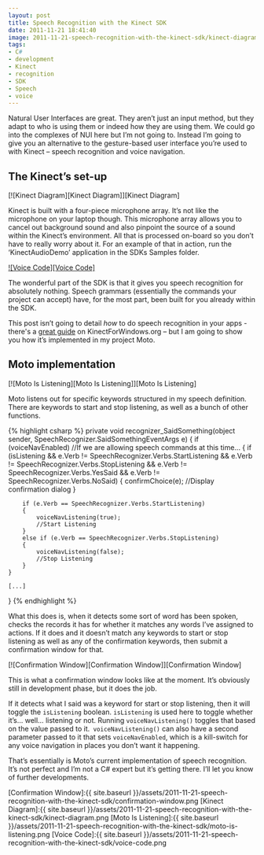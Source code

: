 ```yaml
---
layout: post
title: Speech Recognition with the Kinect SDK
date: 2011-11-21 18:41:40
image: 2011-11-21-speech-recognition-with-the-kinect-sdk/kinect-diagram.png
tags:
- C#
- development
- Kinect
- recognition
- SDK
- Speech
- voice
---
```


Natural User Interfaces are great. They aren’t just an input method, but they adapt to who is using them or indeed how they are using them. We could go into the complexes of NUI here but I’m not going to. Instead I’m going to give you an alternative to the gesture-based user interface you’re used to with Kinect – speech recognition and voice navigation.

## The Kinect’s set-up

[![Kinect Diagram][Kinect Diagram]][Kinect Diagram]

Kinect is built with a four-piece microphone array. It’s not like the microphone on your laptop though. This microphone array allows you to cancel out background sound and also pinpoint the source of a sound within the Kinect’s environment. All that is processed on-board so you don’t have to really worry about it. For an example of that in action, run the ‘KinectAudioDemo’ application in the SDKs Samples folder.

[![Voice Code][Voice Code]][Speech Walkthrough PDF]

The wonderful part of the SDK is that it gives you speech recognition for absolutely nothing. Speech grammars (essentially the commands your project can accept) have, for the most part, been built for you already within the SDK. 

This post isn’t going to detail <em>how </em>to do speech recognition in your apps - there's a [great guide][Speech Walkthrough PDF] on KinectForWindows.org – but I am going to show you how it’s implemented in my project Moto.

## Moto implementation

[![Moto Is Listening][Moto Is Listening]][Moto Is Listening]

Moto listens out for specific keywords structured in my speech definition. There are keywords to start and stop listening, as well as a bunch of other functions. 

{% highlight csharp %}
private void recognizer_SaidSomething(object sender, SpeechRecognizer.SaidSomethingEventArgs e)
{
    if (voiceNavEnabled) //If we are allowing speech commands at this time...
    {
        if (isListening && e.Verb != SpeechRecognizer.Verbs.StartListening && e.Verb != SpeechRecognizer.Verbs.StopListening && e.Verb != SpeechRecognizer.Verbs.YesSaid && e.Verb != SpeechRecognizer.Verbs.NoSaid)
        {
            confirmChoice(e);
            //Display confirmation dialog
        }

        if (e.Verb == SpeechRecognizer.Verbs.StartListening)
        {
            voiceNavListening(true);
            //Start Listening
        }
        else if (e.Verb == SpeechRecognizer.Verbs.StopListening)
        {
            voiceNavListening(false);
            //Stop Listening
        }
    }

    [...]
}
{% endhighlight %}

What this does is, when it detects some sort of word has been spoken, checks the records it has for whether it matches any words I’ve assigned to actions. If it does and it doesn’t match any keywords to start or stop listening as well as any of the confirmation keywords, then submit a confirmation window for that.

[![Confirmation Window][Confirmation Window]][Confirmation Window]

This is what a confirmation window looks like at the moment. It’s obviously still in development phase, but it does the job. 

If it detects what I said was a keyword for start or stop listening, then it will toggle the <code>isListening</code> boolean. <code>isListening</code> is used here to toggle whether it’s… well… listening or not. Running <code>voiceNavListening()</code> toggles that based on the value passed to it.<code> voiceNavListening()</code> can also have a second parameter passed to it that sets <code>voiceNavEnabled</code>, which is a kill-switch for any voice navigation in places you don’t want it happening.

That’s essentially is Moto’s current implementation of speech recognition. It’s not perfect and I’m not a C# expert but it’s getting there. I’ll let you know of further developments.

[Confirmation Window]:{{ site.baseurl }}/assets/2011-11-21-speech-recognition-with-the-kinect-sdk/confirmation-window.png
[Kinect Diagram]:{{ site.baseurl }}/assets/2011-11-21-speech-recognition-with-the-kinect-sdk/kinect-diagram.png
[Moto Is Listening]:{{ site.baseurl }}/assets/2011-11-21-speech-recognition-with-the-kinect-sdk/moto-is-listening.png
[Voice Code]:{{ site.baseurl }}/assets/2011-11-21-speech-recognition-with-the-kinect-sdk/voice-code.png

[Speech Walkthrough PDF]:http://kinectforwindows.org/documents/Speech_Walkthrough.pdf